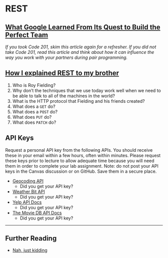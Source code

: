 # REST

## [What Google Learned From Its Quest to Build the Perfect Team](https://www.google.com/amp/mobile.nytimes.com/2016/02/28/magazine/what-google-learned-from-its-quest-to-build-the-perfect-team.amp.html)

*If you took Code 201, skim this article again for a refresher. If you did not take Code 201, read this article and think about how it can influence the way you work with your partners during pair programming.*

## [How I explained REST to my brother](https://gist.github.com/brookr/5977550)

1. Who is Roy Fielding?
2. Why don’t the techniques that we use today work well when we need to be able to talk to all of the machines in the world?
3. What is the HTTP protocol that Fielding and his friends created?
4. What does a `GET` do?
5. What does a `POST` do?
6. What does `PUT` do?
7. What does `PATCH` do?

## API Keys

Request a personal API key from the following APIs. You should receive these in your email within a few hours, often within minutes. Please request these keys prior to lecture to allow adequate time because you will need them in order to complete your lab assignment. Note: do not post your API keys in the Canvas discussion or on GitHub. Save them in a secure place.

- [Geocoding API](https://locationiq.com/)
  - Did you get your API key?
- [Weather Bit API](https://www.weatherbit.io/)
  - Did you get your API key?
- [Yelp API Docs](https://www.yelp.com/developers/documentation/v3/business_search)
  - Did you get your API key?
- [The Movie DB API Docs](https://developers.themoviedb.org/3/getting-started/introduction)
  - Did you get your API key?

---

## Further Reading

- [Nah, just kidding](https://zombo.com/)

